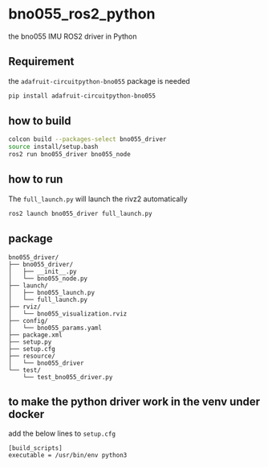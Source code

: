 # bno055_ros2_python
the bno055 IMU ROS2 driver in Python

## Requirement
the `adafruit-circuitpython-bno055` package is needed

```bash
pip install adafruit-circuitpython-bno055
```

## how to build

```bash
colcon build --packages-select bno055_driver
source install/setup.bash
ros2 run bno055_driver bno055_node
```

## how to run

The `full_launch.py` will launch the rivz2 automatically

```bash
ros2 launch bno055_driver full_launch.py
```

## package 

```
bno055_driver/
├── bno055_driver/
│   ├── __init__.py
│   └── bno055_node.py
├── launch/
│   ├── bno055_launch.py
│   └── full_launch.py
├── rviz/
│   └── bno055_visualization.rviz
├── config/
│   └── bno055_params.yaml
├── package.xml
├── setup.py
├── setup.cfg
├── resource/
│   └── bno055_driver
└── test/
    └── test_bno055_driver.py
```

## to make the python driver work in the venv under docker

add the below lines to `setup.cfg`

```
[build_scripts]
executable = /usr/bin/env python3
```